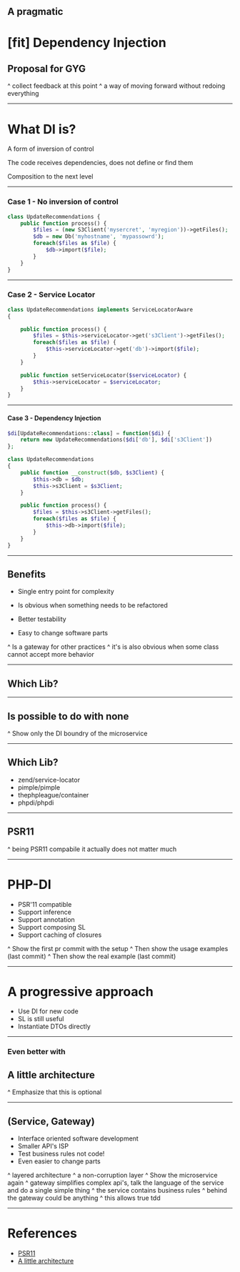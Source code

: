 ## A pragmatic
# [fit] Dependency Injection
## Proposal for GYG


^ collect feedback at this point
^ a way of moving forward without redoing everything

---

# What DI is?

A form of inversion of control

The code receives dependencies, does not define or find them

Composition to the next level

----

### Case 1 - No inversion of control

```php
class UpdateRecommendations {
    public function process() {
        $files = (new S3Client('mysercret', 'myregion'))->getFiles();
        $db = new Db('myhostname', 'mypassowrd');
        foreach($files as $file) {
            $db->import($file);
        }
    }
}
```

---


### Case 2 - Service Locator

```php
class UpdateRecommendations implements ServiceLocatorAware
{

    public function process() {
        $files = $this->serviceLocator->get('s3Client')->getFiles();
        foreach($files as $file) {
            $this->serviceLocator->get('db')->import($file);
        }
    }

    public function setServiceLocator($serviceLocator) {
        $this->serviceLocator = $serviceLocator;
    }
}
```

----


#### Case 3 - Dependency Injection

```php
$di[UpdateRecommendations::class] = function($di) {
    return new UpdateRecommendations($di['db'], $di['s3Client'])
};

class UpdateRecommendations
{
    public function __construct($db, $s3Client) {
        $this->db = $db;
        $this->s3Client = $s3Client;
    }

    public function process() {
        $files = $this->s3Client->getFiles();
        foreach($files as $file) {
            $this->db->import($file);
        }
    }
}
```

---

## Benefits


- Single entry point for complexity

- Is obvious when something needs to be refactored

- Better testability

- Easy to change software parts

^ Is a gateway for other practices
^ it's is also obvious when some class cannot accept more behavior

----

## Which Lib?

----

## Is possible to do with none

^ Show only the DI boundry of the microservice

----

## Which Lib?

- zend/service-locator
- pimple/pimple
- thephpleague/container
- phpdi/phpdi

---

## PSR11

^ being PSR11 compabile it actually does not matter much

----

# PHP-DI

 - PSR'11 compatible
 - Support inference
 - Support annotation
 - Support composing SL
 - Support caching of closures

^ Show the first pr commit with the setup
^ Then show the usage examples (last commit)
^ Then show the real example (last commit)

----

# A progressive approach

- Use DI for new code
- SL is still useful
- Instantiate DTOs directly

---

### Even better with


## A little architecture


^ Emphasize that this is optional

---

## (Service, Gateway)


- Interface oriented software development
- Smaller API's ISP
- Test business rules not code!
- Even easier to change parts

^ layered architecture
^ a non-corruption layer
^ Show the microservice again
^ gateway simplifies complex api's, talk the language of the service and do a single simple thing
^ the service contains business rules
^ behind the gateway could be anything
^ this allows true tdd


---

# References

- [PSR11](https://www.php-fig.org/psr/psr-11/meta/)
- [A little architecture](http://blog.cleancoder.com/uncle-bob/2016/01/04/ALittleArchitecture.html)
